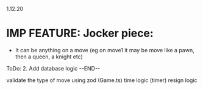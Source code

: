 1.12.20

# IMP FEATURE: Jocker piece:
- It can be anything on a move (eg on move1 it may be move like a pawn, then a queen, a knight etc)

ToDo:
2. Add database logic
--END--

validate the type of move using zod (Game.ts)
time logic (timer)
resign logic